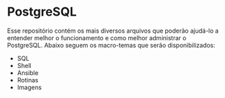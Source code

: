 # PostgreSQL
  Esse repositório contém os mais diversos arquivos que poderão ajudá-lo a entender melhor o funcionamento e como melhor administrar o PostgreSQL.
Abaixo seguem os macro-temas que serão disponibilizados:
- SQL
- Shell
- Ansible
- Rotinas
- Imagens

